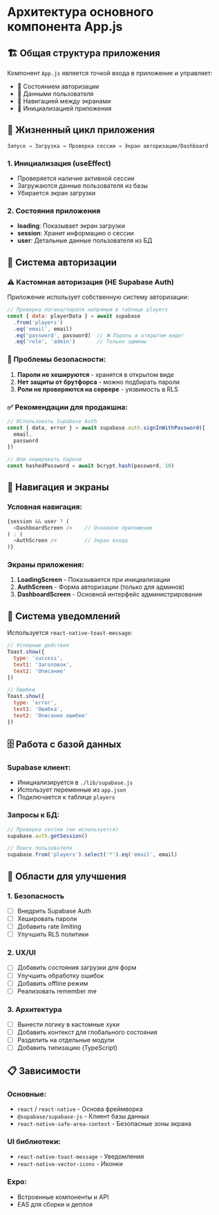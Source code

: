 # Архитектура основного компонента App.js

## 🏗️ Общая структура приложения

Компонент `App.js` является точкой входа в приложение и управляет:
- 🔐 Состоянием авторизации
- 👤 Данными пользователя
- 🔄 Навигацией между экранами
- 📱 Инициализацией приложения

## 🔄 Жизненный цикл приложения

```
Запуск → Загрузка → Проверка сессии → Экран авторизации/Dashboard
```

### 1. Инициализация (useEffect)
- Проверяется наличие активной сессии
- Загружаются данные пользователя из базы
- Убирается экран загрузки

### 2. Состояния приложения
- **loading**: Показывает экран загрузки
- **session**: Хранит информацию о сессии
- **user**: Детальные данные пользователя из БД

## 🔐 Система авторизации

### ⚠️ Кастомная авторизация (НЕ Supabase Auth)
Приложение использует собственную систему авторизации:

```javascript
// Проверка логина/пароля напрямую в таблице players
const { data: playerData } = await supabase
  .from('players')
  .eq('email', email)
  .eq('password', password)  // ❌ Пароль в открытом виде!
  .eq('role', 'admin')       // Только админы
```

### 🚨 Проблемы безопасности:
1. **Пароли не хешируются** - хранятся в открытом виде
2. **Нет защиты от брутфорса** - можно подбирать пароли
3. **Роли не проверяются на сервере** - уязвимость в RLS

### ✅ Рекомендации для продакшна:
```javascript
// Использовать Supabase Auth
const { data, error } = await supabase.auth.signInWithPassword({
  email,
  password
})

// Или хешировать пароли
const hashedPassword = await bcrypt.hash(password, 10)
```

## 📱 Навигация и экраны

### Условная навигация:
```javascript
{session && user ? (
  <DashboardScreen />    // Основное приложение
) : (
  <AuthScreen />         // Экран входа
)}
```

### Экраны приложения:
1. **LoadingScreen** - Показывается при инициализации
2. **AuthScreen** - Форма авторизации (только для админов)
3. **DashboardScreen** - Основной интерфейс администрирования

## 🔔 Система уведомлений

Используется `react-native-toast-message`:

```javascript
// Успешные действия
Toast.show({
  type: 'success',
  text1: 'Заголовок',
  text2: 'Описание'
})

// Ошибки
Toast.show({
  type: 'error',
  text1: 'Ошибка',
  text2: 'Описание ошибки'
})
```

## 🗄️ Работа с базой данных

### Supabase клиент:
- Инициализируется в `./lib/supabase.js`
- Использует переменные из `app.json`
- Подключается к таблице `players`

### Запросы к БД:
```javascript
// Проверка сессии (не используется)
supabase.auth.getSession()

// Поиск пользователя
supabase.from('players').select('*').eq('email', email)
```

## 🎯 Области для улучшения

### 1. Безопасность
- [ ] Внедрить Supabase Auth
- [ ] Хешировать пароли
- [ ] Добавить rate limiting
- [ ] Улучшить RLS политики

### 2. UX/UI
- [ ] Добавить состояния загрузки для форм
- [ ] Улучшить обработку ошибок
- [ ] Добавить offline режим
- [ ] Реализовать remember me

### 3. Архитектура
- [ ] Вынести логику в кастомные хуки
- [ ] Добавить контекст для глобального состояния
- [ ] Разделить на отдельные модули
- [ ] Добавить типизацию (TypeScript)

## 📋 Зависимости

### Основные:
- `react` / `react-native` - Основа фреймворка
- `@supabase/supabase-js` - Клиент базы данных
- `react-native-safe-area-context` - Безопасные зоны экрана

### UI библиотеки:
- `react-native-toast-message` - Уведомления
- `react-native-vector-icons` - Иконки

### Expo:
- Встроенные компоненты и API
- EAS для сборки и деплоя

